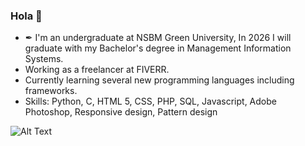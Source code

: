 ### Hola 👋


- ✒ I'm an undergraduate at NSBM Green University, In 2026 I will graduate with my Bachelor's degree in Management Information Systems.
- Working as a freelancer at FIVERR.
- Currently learning several new programming languages including frameworks.
- Skills: Python, C, HTML 5, CSS, PHP, SQL, Javascript, Adobe Photoshop, Responsive design, Pattern design

![Alt Text]([https://media.giphy.com/media/LHZyixOnHwDDy/giphy.gif](https://www.google.com/url?sa=i&url=https%3A%2F%2Fwww.analyticsinsight.net%2Fdeep-learning-technologies-impacting-computer-vision-advances%2F&psig=AOvVaw1KG5BCKZqgFRhfoWsQFOSH&ust=1676798935271000&source=images&cd=vfe&ved=0CA8QjRxqFwoTCMDYk_bgnv0CFQAAAAAdAAAAABAv))
